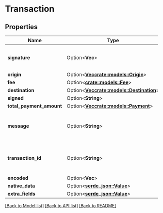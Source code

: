 # Transaction

## Properties

Name | Type | Description | Notes
------------ | ------------- | ------------- | -------------
**signature** | Option<**Vec<String>**> | The signatures of this transaction | [optional]
**origin** | Option<[**Vec<crate::models::Origin>**](Origin.md)> |  | [optional]
**fee** | Option<[**crate::models::Fee**](Fee.md)> |  | [optional]
**destination** | Option<[**Vec<crate::models::Destination>**](Destination.md)> |  | [optional]
**signed** | Option<**String**> |  | [optional]
**total_payment_amount** | Option<[**Vec<crate::models::Payment>**](Payment.md)> |  | [optional]
**message** | Option<**String**> | Any text-based element of the data payload | [optional]
**transaction_id** | Option<**String**> | The unique identifier of the transaction on this DLN | [optional]
**encoded** | Option<**Vec<String>**> |  | [optional]
**native_data** | Option<[**serde_json::Value**](.md)> |  | [optional]
**extra_fields** | Option<[**serde_json::Value**](.md)> |  | [optional]

[[Back to Model list]](../README.md#documentation-for-models) [[Back to API list]](../README.md#documentation-for-api-endpoints) [[Back to README]](../README.md)


